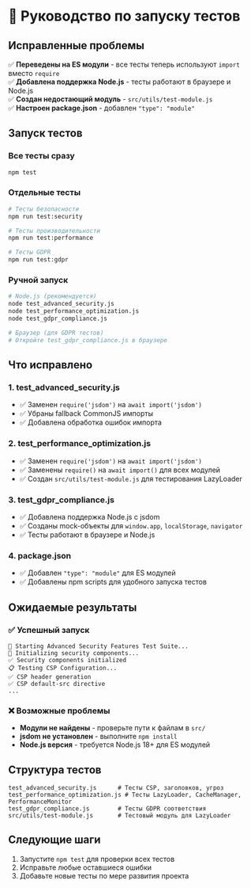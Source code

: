 # 🧪 Руководство по запуску тестов

## Исправленные проблемы

✅ **Переведены на ES модули** - все тесты теперь используют `import` вместо `require`  
✅ **Добавлена поддержка Node.js** - тесты работают в браузере и Node.js  
✅ **Создан недостающий модуль** - `src/utils/test-module.js`  
✅ **Настроен package.json** - добавлен `"type": "module"`  

## Запуск тестов

### Все тесты сразу
```bash
npm test
```

### Отдельные тесты
```bash
# Тесты безопасности
npm run test:security

# Тесты производительности  
npm run test:performance

# Тесты GDPR
npm run test:gdpr
```

### Ручной запуск
```bash
# Node.js (рекомендуется)
node test_advanced_security.js
node test_performance_optimization.js
node test_gdpr_compliance.js

# Браузер (для GDPR тестов)
# Откройте test_gdpr_compliance.js в браузере
```

## Что исправлено

### 1. test_advanced_security.js
- ✅ Заменен `require('jsdom')` на `await import('jsdom')`
- ✅ Убраны fallback CommonJS импорты
- ✅ Добавлена обработка ошибок импорта

### 2. test_performance_optimization.js  
- ✅ Заменен `require('jsdom')` на `await import('jsdom')`
- ✅ Заменены `require()` на `await import()` для всех модулей
- ✅ Создан `src/utils/test-module.js` для тестирования LazyLoader

### 3. test_gdpr_compliance.js
- ✅ Добавлена поддержка Node.js с jsdom
- ✅ Созданы mock-объекты для `window.app`, `localStorage`, `navigator`
- ✅ Тесты работают в браузере и Node.js

### 4. package.json
- ✅ Добавлен `"type": "module"` для ES модулей
- ✅ Добавлены npm scripts для удобного запуска тестов

## Ожидаемые результаты

### ✅ Успешный запуск
```
🧪 Starting Advanced Security Features Test Suite...
🔧 Initializing security components...
✅ Security components initialized
📋 Testing CSP Configuration...
✅ CSP header generation
✅ CSP default-src directive
...
```

### ❌ Возможные проблемы
- **Модули не найдены** - проверьте пути к файлам в `src/`
- **jsdom не установлен** - выполните `npm install`
- **Node.js версия** - требуется Node.js 18+ для ES модулей

## Структура тестов

```
test_advanced_security.js      # Тесты CSP, заголовков, угроз
test_performance_optimization.js # Тесты LazyLoader, CacheManager, PerformanceMonitor  
test_gdpr_compliance.js        # Тесты GDPR соответствия
src/utils/test-module.js       # Тестовый модуль для LazyLoader
```

## Следующие шаги

1. Запустите `npm test` для проверки всех тестов
2. Исправьте любые оставшиеся ошибки
3. Добавьте новые тесты по мере развития проекта 